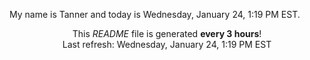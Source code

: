 My name is Tanner and today is Wednesday, January 24, 1:19 PM EST.

<p align="center">This <i>README</i> file is generated <b>every 3 hours</b>!</br>Last refresh: Wednesday, January 24, 1:19 PM EST<br /></p>
